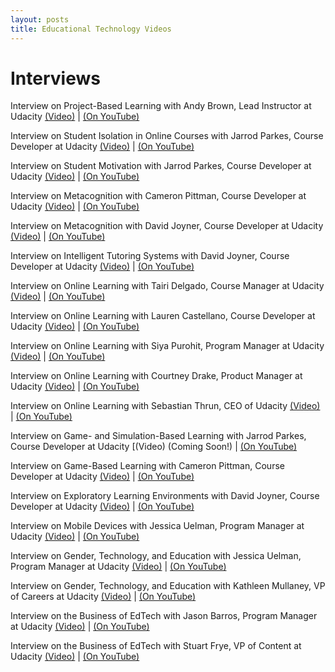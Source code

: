 ```yaml
---
layout: posts
title: Educational Technology Videos
---
```


# Interviews


Interview on Project-Based Learning with Andy Brown, Lead Instructor at Udacity [(Video)](https://www.udacity.com/course/viewer#%21/c-ud915/l-4896240077/m-4966069066) | [(On YouTube)](https://www.youtube.com/watch?v=xKxkqzqsePs)

Interview on Student Isolation in Online Courses with Jarrod Parkes, Course Developer at Udacity [(Video)](https://www.udacity.com/course/viewer#%21/c-ud915/l-4896240077/m-4915239426) | [(On YouTube)](https://www.youtube.com/watch?v=PLuWTvJxtDY)

Interview on Student Motivation with Jarrod Parkes, Course Developer at Udacity [(Video)](https://www.udacity.com/course/viewer#%21/c-ud915/l-4896240077/m-4911439098) | [(On YouTube)](https://www.youtube.com/watch?v=APEz9YJ2Sjw)

Interview on Metacognition with Cameron Pittman, Course Developer at Udacity [(Video)](https://www.udacity.com/course/viewer#%21/c-ud915/l-4896240077/m-4904029512) | [(On YouTube)](https://www.youtube.com/watch?v=QqF94Jtgbt4)

Interview on Metacognition with David Joyner, Course Developer at Udacity [(Video)](https://www.udacity.com/course/viewer#%21/c-ud915/l-4896240077/m-4963318539) | [(On YouTube)](https://www.youtube.com/watch?v=dkjqfaqoCaM)

Interview on Intelligent Tutoring Systems with David Joyner, Course Developer at Udacity [(Video)](https://www.udacity.com/course/viewer#%21/c-ud915/l-4896240077/m-4947549021) | [(On YouTube)](https://www.youtube.com/watch?v=Z78ecsa2JD4)

Interview on Online Learning with Tairi Delgado, Course Manager at Udacity [(Video)](https://www.udacity.com/course/viewer#%21/c-ud915/l-4896240077/m-4961358558) | [(On YouTube)](https://www.youtube.com/watch?v=WggvWV7dttI)

Interview on Online Learning with Lauren Castellano, Course Developer at Udacity [(Video)](https://www.udacity.com/course/viewer#%21/c-ud915/l-4896240077/m-4915292392) | [(On YouTube)](https://www.youtube.com/watch?v=d8U5sfZ8q4U)

Interview on Online Learning with Siya Purohit, Program Manager at Udacity [(Video)](https://www.udacity.com/course/viewer#%21/c-ud915/l-4896240077/m-4955280071) | [(On YouTube)](https://www.youtube.com/watch?v=CKLkg50SGtc)

Interview on Online Learning with Courtney Drake, Product Manager at Udacity [(Video)](https://www.udacity.com/course/viewer#%21/c-ud915/l-4896240077/m-4920749492) | [(On YouTube)](https://www.youtube.com/watch?v=Qht-963q0bk)

Interview on Online Learning with Sebastian Thrun, CEO of Udacity [(Video)](https://www.udacity.com/course/viewer#%21/c-ud915/l-4896240077/m-4904268653) | [(On YouTube)](https://www.youtube.com/watch?v=eHkNV-7j4DE)

Interview on Game- and Simulation-Based Learning with Jarrod Parkes, Course Developer at Udacity [(Video) (Coming Soon!) | [(On YouTube)](https://www.youtube.com/watch?v=NiVbtDy3l0c)

Interview on Game-Based Learning with Cameron Pittman, Course Developer at Udacity [(Video)](https://www.udacity.com/course/viewer#%21/c-ud915/l-4896240077/m-4940329668) | [(On YouTube)](https://www.youtube.com/watch?v=LCqMauBTRuU)

Interview on Exploratory Learning Environments with David Joyner, Course Developer at Udacity [(Video)](https://www.udacity.com/course/viewer#%21/c-ud915/l-4896240077/m-4901849457) | [(On YouTube)](https://www.youtube.com/watch?v=8_eM0jeD9Nc)

Interview on Mobile Devices with Jessica Uelman, Program Manager at Udacity [(Video)](https://www.udacity.com/course/viewer#%21/c-ud915/l-4896240077/m-4904029518) | [(On YouTube)](https://www.youtube.com/watch?v=qgOW0Daak9Y)

Interview on Gender, Technology, and Education with Jessica Uelman, Program Manager at Udacity [(Video)](https://www.udacity.com/course/viewer#%21/c-ud915/l-4896240077/m-4938399429) | [(On YouTube)](https://www.youtube.com/watch?v=XkMi2nc6OB4)

Interview on Gender, Technology, and Education with Kathleen Mullaney, VP of Careers at Udacity [(Video)](https://www.udacity.com/course/viewer#%21/c-ud915/l-4896240077/m-4955280727) | [(On YouTube)](https://www.youtube.com/watch?v=lQe18PkBJTA)

Interview on the Business of EdTech with Jason Barros, Program Manager at Udacity [(Video)](https://www.udacity.com/course/viewer#%21/c-ud915/l-4896240077/m-4904029517) | [(On YouTube)](https://www.youtube.com/watch?v=BzKgCgu4CUs)

Interview on the Business of EdTech with Stuart Frye, VP of Content at Udacity [(Video)](https://www.udacity.com/course/viewer#%21/c-ud915/l-4896240077/m-4968338794) | [(On YouTube)](https://www.youtube.com/watch?v=yJ0DXtB_rX0)
